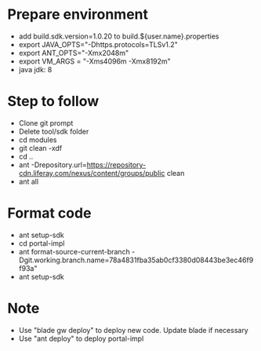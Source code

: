 # Prepare environment
- add build.sdk.version=1.0.20 to build.${user.name}.properties 						
- export JAVA_OPTS="-Dhttps.protocols=TLSv1.2"						
- export ANT_OPTS="-Xmx2048m"
- export VM_ARGS = "-Xms4096m -Xmx8192m"
- java jdk: 8						

# Step to follow
- Clone git prompt
- Delete tool/sdk folder						
- cd modules
- git clean -xdf						
- cd ..						
- ant -Drepository.url=https://repository-cdn.liferay.com/nexus/content/groups/public clean						
- ant all			

# Format code
- ant setup-sdk
- cd portal-impl
- ant format-source-current-branch -Dgit.working.branch.name=78a4831fba35ab0cf3380d08443be3ec46f9f93a"					
- ant setup-sdk	

# Note
- Use "blade gw deploy" to deploy new code. Update blade if necessary				
- Use "ant deploy" to deploy portal-impl							
